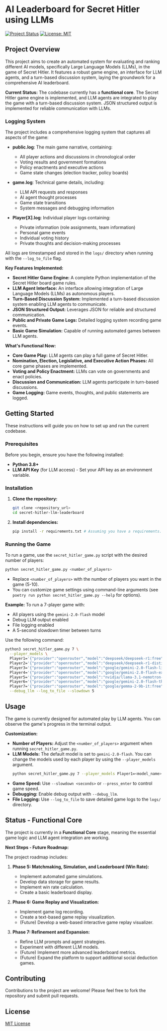 # AI Leaderboard for Secret Hitler using LLMs

[![Project Status](https://img.shields.io/badge/Status-Functional%20Core-brightgreen.svg)](https://github.com/yourusername/secret-hitler-llm-leaderboard)
[![License: MIT](https://img.shields.io/badge/License-MIT-yellow.svg)](https://opensource.org/licenses/MIT)

## Project Overview

This project aims to create an automated system for evaluating and ranking different AI models, specifically Large Language Models (LLMs), in the game of Secret Hitler. It features a robust game engine, an interface for LLM agents, and a turn-based discussion system, laying the groundwork for a comprehensive AI leaderboard.

**Current Status:** The codebase currently has a **functional core**. The Secret Hitler game engine is implemented, and LLM agents are integrated to play the game with a turn-based discussion system. JSON structured output is implemented for reliable communication with LLMs.

### Logging System

The project includes a comprehensive logging system that captures all aspects of the game:

- **public.log**: The main game narrative, containing:
  - All player actions and discussions in chronological order
  - Voting results and government formations
  - Policy enactments and executive actions
  - Game state changes (election tracker, policy boards)

- **game.log**: Technical game details, including:
  - LLM API requests and responses
  - AI agent thought processes
  - Game state transitions
  - System messages and debugging information

- **Player[X].log**: Individual player logs containing:
  - Private information (role assignments, team information)
  - Personal game events
  - Individual voting history
  - Private thoughts and decision-making processes

All logs are timestamped and stored in the `logs/` directory when running with the `--log_to_file` flag.

**Key Features Implemented:**

*   **Secret Hitler Game Engine:** A complete Python implementation of the Secret Hitler board game rules.
*   **LLM Agent Interface:** An interface allowing integration of Large Language Models (LLMs) as autonomous players.
*   **Turn-Based Discussion System:** Implemented a turn-based discussion system enabling LLM agents to communicate.
*   **JSON Structured Output:** Leverages JSON for reliable and structured communication.
*   **Public and Private Game Logs:** Detailed logging system recording game events.
*   **Basic Game Simulation:** Capable of running automated games between LLM agents.

**What's Functional Now:**

*   **Core Game Play:** LLM agents can play a full game of Secret Hitler.
*   **Nomination, Election, Legislative, and Executive Action Phases:** All core game phases are implemented.
*   **Voting and Policy Enactment:** LLMs can vote on governments and enact policies.
*   **Discussion and Communication:** LLM agents participate in turn-based discussions.
*   **Game Logging:** Game events, thoughts, and public statements are logged.

## Getting Started

These instructions will guide you on how to set up and run the current codebase.

### Prerequisites

Before you begin, ensure you have the following installed:

*   **Python 3.8+**
*   **LLM API Key** (for LLM access) - Set your API key as an environment variable.

### Installation

1.  **Clone the repository:**
    ```bash
    git clone <repository_url>
    cd secret-hitler-llm-leaderboard
    ```
2.  **Install dependencies:**
    ```bash
    pip install -r requirements.txt # Assuming you have a requirements.txt, if using poetry, use poetry install
    ```

### Running the Game

To run a game, use the `secret_hitler_game.py` script with the desired number of players:

```bash
python secret_hitler_game.py <number_of_players>
```

*   Replace `<number_of_players>` with the number of players you want in the game (5-10).
*   You can customize game settings using command-line arguments (see `poetry run python secret_hitler_game.py --help` for options).

**Example:** To run a 7-player game with:
* All players using the `gemini-2.0-flash` model
* Debug LLM output enabled
* File logging enabled
* A 5-second slowdown timer between turns

Use the following command:

```bash
python3 secret_hitler_game.py 7 \
  --player_models \
  Player1='{"provider":"openrouter","model":"deepseek/deepseek-r1:free","api_key_env":"OPENROUTER_API_KEY"}' \
  Player2='{"provider":"openrouter","model":"deepseek/deepseek-r1-distill-llama-70b:free","api_key_env":"OPENROUTER_API_KEY"}' \
  Player3='{"provider":"openrouter","model":"google/gemini-2.0-flash-lite-preview-02-05:free","api_key_env":"OPENROUTER_API_KEY"}' \
  Player4='{"provider":"openrouter","model":"google/gemini-2.0-flash-exp:free","api_key_env":"OPENROUTER_API_KEY"}' \
  Player5='{"provider":"openrouter","model":"nvidia/llama-3.1-nemotron-70b-instruct:free","api_key_env":"OPENROUTER_API_KEY"}' \
  Player6='{"provider":"openrouter","model":"google/gemini-2.0-flash-thinking-exp-1219:free","api_key_env":"OPENROUTER_API_KEY"}' \
  Player7='{"provider":"openrouter","model":"google/gemma-2-9b-it:free","api_key_env":"OPENROUTER_API_KEY"}' \
  --debug_llm --log_to_file --slowdown 5
```

## Usage

The game is currently designed for automated play by LLM agents. You can observe the game's progress in the terminal output.

**Customization:**

*   **Number of Players:**  Adjust the `<number_of_players>` argument when running `secret_hitler_game.py`.
*   **LLM Models:** The default model is set to `gemini-2.0-flash`. You can change the models used by each player by using the `--player_models` argument.
    ```bash
    python secret_hitler_game.py 7 --player_models Player1=<model_name> Player2=<model_name> ...
    ```
*   **Game Speed:** Use `--slowdown <seconds>` or `--press_enter` to control game speed.
*   **Debugging:** Enable debug output with `--debug_llm`.
*   **File Logging:** Use `--log_to_file` to save detailed game logs to the `logs/` directory.

## Status - Functional Core

The project is currently in a **Functional Core** stage, meaning the essential game logic and LLM agent integration are working.

**Next Steps - Future Roadmap:**

The project roadmap includes:

1.  **Phase 5: Matchmaking, Simulation, and Leaderboard (Win Rate):**
    *   Implement automated game simulations.
    *   Develop data storage for game results.
    *   Implement win rate calculation.
    *   Create a basic leaderboard display.

2.  **Phase 6: Game Replay and Visualization:**
    *   Implement game log recording.
    *   Create a text-based game replay visualization.
    *   (Future) Develop a web-based interactive game replay visualizer.

3.  **Phase 7: Refinement and Expansion:**
    *   Refine LLM prompts and agent strategies.
    *   Experiment with different LLM models.
    *   (Future) Implement more advanced leaderboard metrics.
    *   (Future) Expand the platform to support additional social deduction games.

## Contributing

Contributions to the project are welcome! Please feel free to fork the repository and submit pull requests.

## License

[MIT License](LICENSE)
